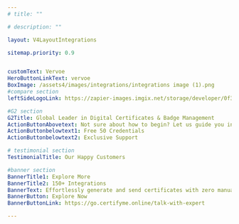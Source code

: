 ```yaml
---
# title: ""

# description: ""

layout: V4LayoutIntegrations

sitemap.priority: 0.9


customText: Vervoe
HeroButtonLinkText: vervoe
BoxImage: /assets4/images/integrations/integrations image (1).png
#compare section
leftSideLogoLink: https://zapier-images.imgix.net/storage/developer/0f3433047dbd8d584d84d8bb89b3c0f7_2.png?auto=format&ixlib=react-9.8.0&fit=crop&q=50&w=60&h=60&dpr=1

#G2 section
G2Title: Global Leader in Digital Certificates & Badge Management
ActionButtonAbovetext: Not sure about how to begin? Let us guide you in the right direction!
ActionButtonbelowtext1: Free 50 Credentials
ActionButtonbelowtext2: Exclusive Support

# testimonial section
TestimonialTitle: Our Happy Customers   

#banner section
BannerTitle1: Explore More
BannerTitle2: 150+ Integrations
BannerText: Effortlessly generate and send certificates with zero manual intervention using the most advanced digital credential management software of 2023.
BannerButton: Explore Now
BannerButtonLink: https://go.certifyme.online/talk-with-expert

---
```


